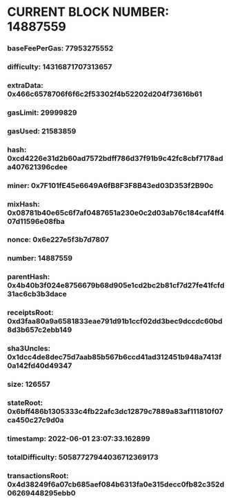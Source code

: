 # CURRENT BLOCK NUMBER: 14887559

### baseFeePerGas: 77953275552
### difficulty: 14316871707313657
### extraData: 0x466c6578706f6f6c2f53302f4b52202d204f73616b61
### gasLimit: 29999829
### gasUsed: 21583859
### hash: 0xcd4226e31d2b60ad7572bdff786d37f91b9c42fc8cbf7178ada407621396cdee
### miner: 0x7F101fE45e6649A6fB8F3F8B43ed03D353f2B90c
### mixHash: 0x08781b40e65c6f7af0487651a230e0c2d03ab76c184caf4ff407d11596e08fba
### nonce: 0x6e227e5f3b7d7807
### number: 14887559
### parentHash: 0x4b40b3f024e8756679b68d905e1cd2bc2b81cf7d27fe41fcfd31ac6cb3b3dace
### receiptsRoot: 0xd3faa80a9a6581833eae791d91b1ccf02dd3bec9dccdc60bd8d3b657c2ebb149
### sha3Uncles: 0x1dcc4de8dec75d7aab85b567b6ccd41ad312451b948a7413f0a142fd40d49347
### size: 126557
### stateRoot: 0x6bff486b1305333c4fb22afc3dc12879c7889a83af111810f07ca450c27c9d0a
### timestamp: 2022-06-01 23:07:33.162899
### totalDifficulty: 50587727944036712369173
### transactionsRoot: 0x4d38249f6a07cb685aef084b6313fa0e315decc0fb82c352d06269448295ebb0
